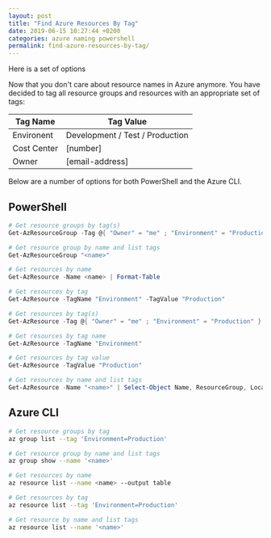 ```yaml
---
layout: post
title: "Find Azure Resources By Tag"
date: 2019-06-15 10:27:44 +0200
categories: azure naming powershell
permalink: find-azure-resources-by-tag/
---
```


Here is a set of options

Now that you don't care about resource names in Azure anymore. You have decided to tag all resource groups and resources with an appropriate set of tags:

| Tag Name | Tag Value |
| --- | --- |
| Environent | Development / Test / Production |
| Cost Center | [number] |
| Owner | [email-address] |

Below are a number of options for both PowerShell and the Azure CLI.

## PowerShell

```powershell
# Get resource groups by tag(s)
Get-AzResourceGroup -Tag @{ "Owner" = "me" ; "Environment" = "Production" } | Format-Table

# Get resource group by name and list tags
Get-AzResourceGroup "<name>"

# Get resources by name
Get-AzResource -Name <name> | Format-Table

# Get resources by tag
Get-AzResource -TagName "Environment" -TagValue "Production"

# Get resources by tag(s)
Get-AzResource -Tag @{ "Owner" = "me" ; "Environment" = "Production" }

# Get resources by tag name
Get-AzResource -TagName "Environment"

# Get resources by tag value
Get-AzResource -TagValue "Production"

# Get resources by name and list tags
Get-AzResource -Name "<name>" | Select-Object Name, ResourceGroup, Location, Tags | Format-List
```

## Azure CLI

```bash
# Get resource groups by tag
az group list --tag 'Environment=Production'

# Get resource group by name and list tags
az group show --name '<name>'

# Get resources by name
az resource list --name <name> --output table

# Get resources by tag
az resource list --tag 'Environment=Production'

# Get resource by name and list tags
az resource list --name '<name>'
```
